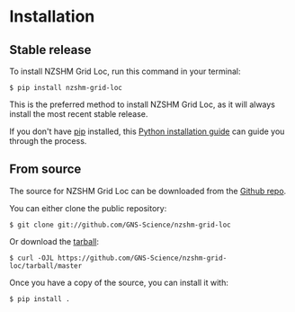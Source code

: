 # Installation

## Stable release

To install NZSHM Grid Loc, run this command in your
terminal:

``` console
$ pip install nzshm-grid-loc
```

This is the preferred method to install NZSHM Grid Loc, as it will always install the most recent stable release.

If you don't have [pip][] installed, this [Python installation guide][]
can guide you through the process.

## From source

The source for NZSHM Grid Loc can be downloaded from
the [Github repo][].

You can either clone the public repository:

``` console
$ git clone git://github.com/GNS-Science/nzshm-grid-loc
```

Or download the [tarball][]:

``` console
$ curl -OJL https://github.com/GNS-Science/nzshm-grid-loc/tarball/master
```

Once you have a copy of the source, you can install it with:

``` console
$ pip install .
```

  [pip]: https://pip.pypa.io
  [Python installation guide]: http://docs.python-guide.org/en/latest/starting/installation/
  [Github repo]: https://github.com/%7B%7B%20cookiecutter.github_username%20%7D%7D/%7B%7B%20cookiecutter.project_slug%20%7D%7D
  [tarball]: https://github.com/%7B%7B%20cookiecutter.github_username%20%7D%7D/%7B%7B%20cookiecutter.project_slug%20%7D%7D/tarball/master
